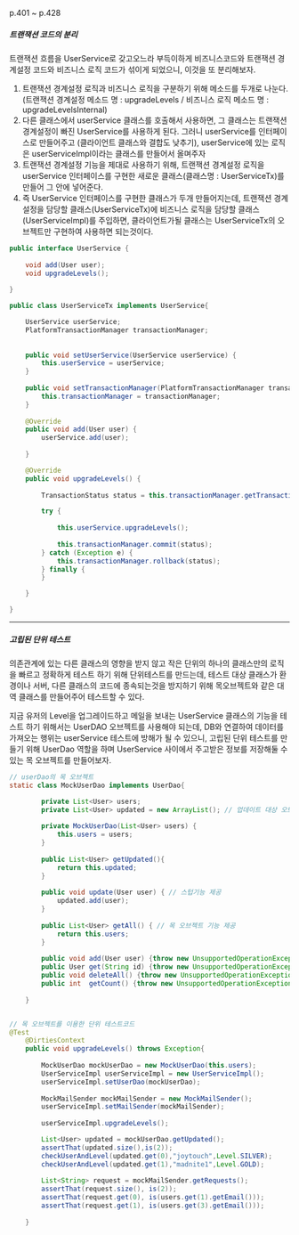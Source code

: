 p.401 ~ p.428

##### 트랜잭션 코드의 분리

트랜잭션 흐름을 UserService로 갖고오느라 부득이하게 비즈니스코드와 트랜잭션 경계설정 코드와 비즈니스 로직 코드가 섞이게 되었으니, 이것을 또 분리해보자.

1. 트랜잭션 경계설정 로직과 비즈니스 로직을 구분하기 위해 메소드를 두개로 나눈다. (트랜잭션 경계설정 메소드 명 : upgradeLevels / 비즈니스 로직 메소드 명 : upgradeLevelsInternal)
2. 다른 클래스에서 userService 클래스를 호출해서 사용하면, 그 클래스는 트랜잭션 경계설정이 빠진 UserService를 사용하게 된다. 
그러니 userService를 인터페이스로 만들어주고 (클라이언트 클래스와 결합도 낮추기), userService에 있는 로직은 userServiceImpl이라는 클래스를 만들어서 올며주자
3. 트랜잭션 경계설정 기능을 제대로 사용하기 위해, 트랜잭션 경계설정 로직을 userService 인터페이스를 구현한 새로운 클래스(클래스명 : UserServiceTx)를 만들어 그 안에 넣어준다. 
4. 즉 UserService 인터페이스를 구현한 클래스가 두개 만들어지는데, 트랜잭션 경계설정을 담당할 클래스(UserServiceTx)에 비즈니스 로직을 담당할 클래스(UserServiceImpl)를 주입하면,
클라이언트가될 클래스는 UserServiceTx의 오브젝트만 구현하여 사용하면 되는것이다.

```java
public interface UserService {
	
	void add(User user);
	void upgradeLevels();
	
}

public class UserServiceTx implements UserService{

	UserService userService;
	PlatformTransactionManager transactionManager;
	
		
	public void setUserService(UserService userService) {
		this.userService = userService;
	}
	
	public void setTransactionManager(PlatformTransactionManager transactionManager) {
		this.transactionManager = transactionManager;
	}
	
	@Override
	public void add(User user) {
		userService.add(user);
		
	}

	@Override
	public void upgradeLevels() {
		
		TransactionStatus status = this.transactionManager.getTransaction(new DefaultTransactionDefinition());

		try {			
			
			this.userService.upgradeLevels();
			
			this.transactionManager.commit(status);
		} catch (Exception e) {    
			this.transactionManager.rollback(status);
		} finally {
		}

	}

}


```

--------

##### 고립된 단위 테스트

의존관계에 있는 다른 클래스의 영향을 받지 않고 작은 단위의 하나의 클래스만의 로직을 빠르고 정확하게 테스트 하기 위해 단위테스트를 만드는데,
테스트 대상 클래스가 환경이나 서버, 다른 클래스의 코드에 종속되는것을 방지하기 위해 목오브젝트와 같은 대역 클래스를 만들어주어 테스트할 수 있다.

지금 유저의 Level을 업그레이드하고 메일을 보내는 UserService 클래스의 기능을 테스트 하기 위해서는 UserDAO 오브젝트를 사용해야 되는데, DB와 연결하여 데이터를 가져오는 행위는 
userService 테스트에 방해가 될 수 있으니, 고립된 단위 테스트를 만들기 위해 UserDao 역할을 하며 UserService 사이에서 주고받은 정보를 저장해둘 수 있는 목 오브젝트를 만들어보자.

```java
// userDao의 목 오브젝트
static class MockUserDao implements UserDao{

		private List<User> users;
		private List<User> updated = new ArrayList(); // 업데이트 대상 오브젝트를 저장해둘 목록
		
		private MockUserDao(List<User> users) {
			this.users = users;
		}
		
		public List<User> getUpdated(){
			return this.updated;
		}
		
		public void update(User user) { // 스텁기능 제공
			updated.add(user);
		}
		
		public List<User> getAll() { // 목 오브젝트 기능 제공
			return this.users;
		}
		
		public void add(User user) {throw new UnsupportedOperationException();}
		public User get(String id) {throw new UnsupportedOperationException();}
		public void deleteAll() {throw new UnsupportedOperationException();}
		public int  getCount() {throw new UnsupportedOperationException();}
		
	}


// 목 오브젝트를 이용한 단위 테스트코드
@Test
	@DirtiesContext
	public void upgradeLevels() throws Exception{
		
		MockUserDao mockUserDao = new MockUserDao(this.users);
		UserServiceImpl userServiceImpl = new UserServiceImpl();
		userServiceImpl.setUserDao(mockUserDao);
		
		MockMailSender mockMailSender = new MockMailSender();
		userServiceImpl.setMailSender(mockMailSender);
		
		userServiceImpl.upgradeLevels();

		List<User> updated = mockUserDao.getUpdated();
		assertThat(updated.size(),is(2));
		checkUserAndLevel(updated.get(0),"joytouch",Level.SILVER);
		checkUserAndLevel(updated.get(1),"madnite1",Level.GOLD);
		
		List<String> request = mockMailSender.getRequests();  
		assertThat(request.size(), is(2));  
		assertThat(request.get(0), is(users.get(1).getEmail()));  
		assertThat(request.get(1), is(users.get(3).getEmail()));  
		
	}

```






